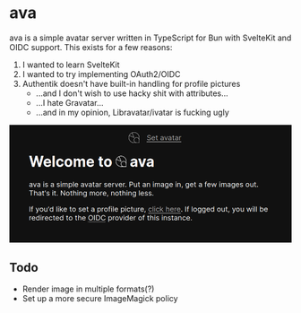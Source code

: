 # ava

ava is a simple avatar server written in TypeScript for Bun with SvelteKit and OIDC support.
This exists for a few reasons:
1. I wanted to learn SvelteKit
2. I wanted to try implementing OAuth2/OIDC
3. Authentik doesn't have built-in handling for profile pictures
    - ...and I don't wish to use hacky shit with attributes...
    - ...I hate Gravatar...
    - ...and in my opinion, Libravatar/ivatar is fucking ugly

<p align="center">
    <img alt="Screenshot of the ava homepage" src=readme/screenshot.png>
</p>

## Todo
- Render image in multiple formats(?)
- Set up a more secure ImageMagick policy
